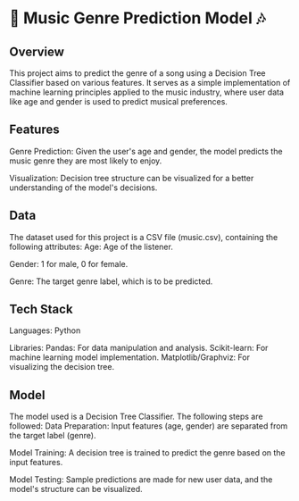 # 🎵 Music Genre Prediction Model 🎶

## Overview

This project aims to predict the genre of a song using a Decision Tree Classifier based on various features. It serves as a simple implementation of machine learning principles applied to the music industry, where user data like age and gender is used to predict musical preferences.

## Features

Genre Prediction: Given the user's age and gender, the model predicts the music genre they are most likely to enjoy.

Visualization: Decision tree structure can be visualized for a better understanding of the model's decisions.

## Data

The dataset used for this project is a CSV file (music.csv), containing the following attributes:
Age: Age of the listener.

Gender: 1 for male, 0 for female.

Genre: The target genre label, which is to be predicted.

## Tech Stack

Languages: Python

Libraries:
Pandas: For data manipulation and analysis.
Scikit-learn: For machine learning model implementation.
Matplotlib/Graphviz: For visualizing the decision tree.

## Model

The model used is a Decision Tree Classifier. The following steps are followed:
Data Preparation: Input features (age, gender) are separated from the target label (genre).

Model Training: A decision tree is trained to predict the genre based on the input features.

Model Testing: Sample predictions are made for new user data, and the model's structure can be visualized.
